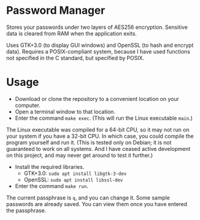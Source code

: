 # Password Manager
Stores your passwords under two layers of AES256 encryption. Sensitive data is
cleared from RAM when the application exits.

Uses GTK+3.0 (to display GUI windows) and OpenSSL (to hash and encrypt data).
Requires a POSIX-compliant system, because I have used functions not specified
in the C standard, but specified by POSIX.

# Usage
* Download or clone the repository to a convenient location on your computer.
* Open a terminal window to that location.
* Enter the command `make exec`. (This will run the Linux executable `main`.)

The Linux executable was compiled for a 64-bit CPU, so it may not run on your
system if you have a 32-bit CPU. In which case, you could compile the program
yourself and run it. (This is tested only on Debian; it is not guaranteed to
work on all systems. And I have ceased active development on this project, and
may never get around to test it further.)
* Install the required libraries.
  * GTK+3.0: `sudo apt install libgtk-3-dev`
  * OpenSSL: `sudo apt install libssl-dev`
* Enter the command `make run`.

The current passphrase is `q`, and you can change it. Some sample passwords are
already saved. You can view them once you have entered the passphrase.

